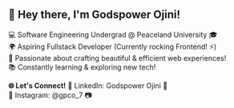 **👋 Hey there, I'm Godspower Ojini!**
------------
💻 Software Engineering Undergrad @ Peaceland University 🎓 <br>
🌍 Aspiring Fullstack Developer (Currently rocking Frontend! ⚡) <br>
🎨 Passionate about crafting beautiful & efficient web experiences! <br>
📚 Constantly learning & exploring new tech! <br>

**🌐 Let's Connect!**
💼 LinkedIn: Godspower Ojini 🤝 <br>
📸 Instagram: @gpco_7 📷 <br>
